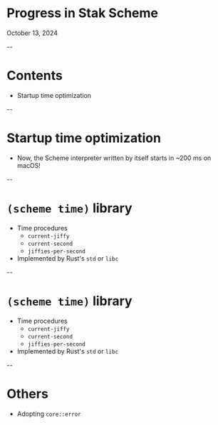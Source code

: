 # Progress in Stak Scheme

October 13, 2024

--

# Contents

- Startup time optimization

--

# Startup time optimization

- Now, the Scheme interpreter written by itself starts in ~200 ms on macOS!

--

# `(scheme time)` library

- Time procedures
  - `current-jiffy`
  - `current-second`
  - `jiffies-per-second`
- Implemented by Rust's `std` or `libc`

--

# `(scheme time)` library

- Time procedures
  - `current-jiffy`
  - `current-second`
  - `jiffies-per-second`
- Implemented by Rust's `std` or `libc`

--

# Others

- Adopting `core::error`
